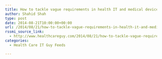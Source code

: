 ```yaml
---
title: How to tackle vague requirements in health IT and medical device software using fuzzy logic and storytelling
author: Shahid Shah
type: post
date: 2014-08-21T10:00:00+00:00
url: /2014/08/21/how-to-tackle-vague-requirements-in-health-it-and-medical-device-software-using-fuzzy-logic-and-storytelling/
rssmi_source_link:
  - http://www.healthcareguy.com/2014/08/21/how-to-tackle-vague-requirements-in-health-it-and-medical-device-software-using-fuzzy-logic-and-storytelling/
categories:
  - Health Care IT Guy Feeds

---
```

